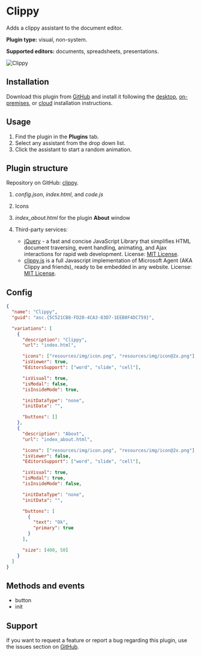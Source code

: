 # Clippy

Adds a clippy assistant to the document editor.

**Plugin type:** visual, non-system.

**Supported editors:** documents, spreadsheets, presentations.

![Clippy](/assets/images/plugins/gifs/clippy.gif)

## Installation

Download this plugin from [GitHub](https://github.com/ONLYOFFICE/sdkjs-plugins/tree/master/clippy) and install it following the [desktop](../../docs/plugin-and-macros/tutorials/installing/onlyoffice-desktop-editors.md), [on-premises](../../docs/plugin-and-macros/tutorials/installing/onlyoffice-docs-on-premises.md), or [cloud](../../docs/plugin-and-macros/tutorials/installing/onlyoffice-cloud.md) installation instructions.

## Usage

1. Find the plugin in the **Plugins** tab.
2. Select any assistant from the drop down list.
3. Click the assistant to start a random animation.

## Plugin structure

Repository on GitHub: [clippy](https://github.com/ONLYOFFICE/sdkjs-plugins/tree/master/clippy).

1. *config.json*, *index.html*, and *code.js*

2. Icons

3. *index\_about.html* for the plugin **About** window

4. Third-party services:

   - [jQuery](https://jquery.com) - a fast and concise JavaScript Library that simplifies HTML document traversing, event handling, animating, and Ajax interactions for rapid web development. License: [MIT License](https://github.com/ONLYOFFICE/sdkjs-plugins/blob/master/clippy/licenses/jQuery.license).
   - [clippy.js](https://www.smore.com/clippy-js) is a full Javascript implementation of Microsoft Agent (AKA Clippy and friends), ready to be embedded in any website. License: [MIT License](https://github.com/ONLYOFFICE/sdkjs-plugins/blob/master/clippy/licenses/clippy.license).

## Config

``` json
{
  "name": "Clippy",
  "guid": "asc.{5C521CB8-FD20-4CA3-83D7-1EEB8F4DC759}",

  "variations": [
    {
      "description": "Clippy",
      "url": "index.html",

      "icons": ["resources/img/icon.png", "resources/img/icon@2x.png"],
      "isViewer": true,
      "EditorsSupport": ["word", "slide", "cell"],

      "isVisual": true,
      "isModal": false,
      "isInsideMode": true,

      "initDataType": "none",
      "initData": "",

      "buttons": []
    },
    {
      "description": "About",
      "url": "index_about.html",

      "icons": ["resources/img/icon.png", "resources/img/icon@2x.png"],
      "isViewer": false,
      "EditorsSupport": ["word", "slide", "cell"],

      "isVisual": true,
      "isModal": true,
      "isInsideMode": false,

      "initDataType": "none",
      "initData": "",

      "buttons": [
        {
          "text": "Ok",
          "primary": true
        }
      ],

      "size": [400, 50]
    }
  ]
}
```

## Methods and events

- button
- init

## Support

If you want to request a feature or report a bug regarding this plugin, use the issues section on [GitHub](https://github.com/ONLYOFFICE/sdkjs-plugins/issues).
